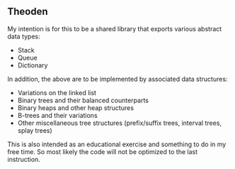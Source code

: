 ## Theoden

My intention is for this to be a shared library that exports various 
abstract data types:

* Stack
* Queue
* Dictionary

In addition, the above are to be implemented by associated data structures:

* Variations on the linked list
* Binary trees and their balanced counterparts
* Binary heaps and other heap structures
* B-trees and their variations
* Other miscellaneous tree structures (prefix/suffix trees, interval trees, splay trees)

This is also intended as an educational exercise and something to do in my free time. So
most likely the code will not be optimized to the last instruction.
